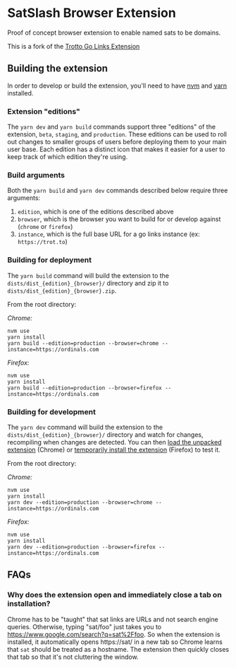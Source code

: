 # SatSlash Browser Extension

Proof of concept browser extension to enable named sats to be domains.

This is a fork of the [Trotto Go Links Extension](https://github.com/trotto/browser-extension)

## Building the extension

In order to develop or build the extension, you'll need to have
[nvm](https://github.com/nvm-sh/nvm#installing-and-updating) and
[yarn](https://classic.yarnpkg.com/en/docs/install) installed.

### Extension "editions"

The `yarn dev` and `yarn build` commands support three "editions" of the extension, `beta`, `staging`,
and `production`. These editions can be used to roll out changes to smaller groups of users before
deploying them to your main user base. Each edition has a distinct icon that makes it easier for a
user to keep track of which edition they're using.

### Build arguments

Both the `yarn build` and `yarn dev` commands described below require three arguments:

1. `edition`, which is one of the editions described above
2. `browser`, which is the browser you want to build for or develop against (`chrome` or `firefox`)
3. `instance`, which is the full base URL for a go links instance (ex: `https://trot.to`)

### Building for deployment

The `yarn build` command will build the extension to the `dists/dist_{edition}_{browser}/` directory and
zip it to `dists/dist_{edition}_{browser}.zip`.

From the root directory:

*Chrome:*

```
nvm use
yarn install
yarn build --edition=production --browser=chrome --instance=https://ordinals.com
```

*Firefox:*

```
nvm use
yarn install
yarn build --edition=production --browser=firefox --instance=https://ordinals.com
```

### Building for development

The `yarn dev` command will build the extension to the `dists/dist_{edition}_{browser}/` directory and
watch for changes, recompiling when changes are detected. You can
then [load the unpacked extension](https://developer.chrome.com/extensions/getstarted#manifest) (Chrome)
or [temporarily install the extension](https://extensionworkshop.com/documentation/develop/temporary-installation-in-firefox/)
(Firefox) to test it.

From the root directory:

*Chrome:*

```
nvm use
yarn install
yarn dev --edition=production --browser=chrome --instance=https://ordinals.com
```

*Firefox:*

```
nvm use
yarn install
yarn dev --edition=production --browser=firefox --instance=https://ordinals.com
```

## FAQs

### Why does the extension open and immediately close a tab on installation?

Chrome has to be "taught" that sat links are URLs and not search engine queries. Otherwise, typing "sat/foo" just
takes you to https://www.google.com/search?q=sat%2Ffoo. So when the extension is installed, it automatically opens
https://sat/ in a new tab so Chrome learns that `sat` should be treated as a hostname. The extension then quickly
closes that tab so that it's not cluttering the window.
